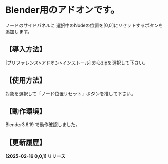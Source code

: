 # Blender用のアドオンです。  
ノードのサイドパネルに 選択中のNodeの位置を[0,0]にリセットするボタンを追加します。  
  
## 【導入方法】  
[プリファレンス>アドオン>インストール] からzipを選択して下さい。  
  
## 【使用方法】  
対象を選択して「ノード位置リセット」ボタンを推して下さい。  
  
## 【動作環境】  
Blender3.6.19 で動作確認しました。  
  
## 【更新履歴】  
#### [2025-02-16 0,0,1] リリース  
  
